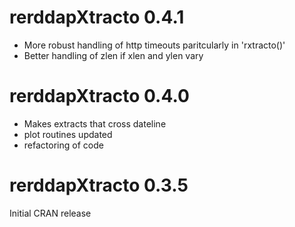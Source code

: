 # rerddapXtracto 0.4.1

- More robust handling of http timeouts paritcularly in 'rxtracto()'
- Better handling of zlen if xlen and ylen vary 

# rerddapXtracto 0.4.0

- Makes extracts that cross dateline
- plot routines updated
- refactoring of code

# rerddapXtracto 0.3.5

Initial CRAN release

